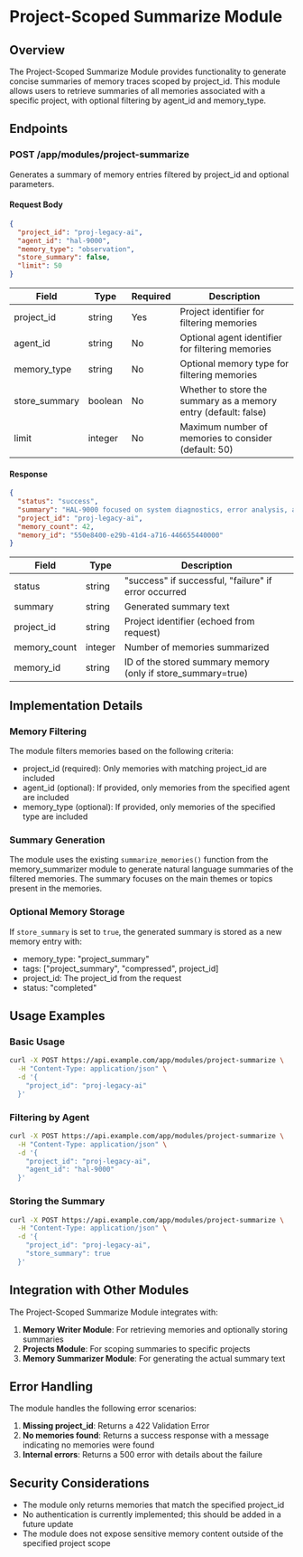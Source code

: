 # Project-Scoped Summarize Module

## Overview

The Project-Scoped Summarize Module provides functionality to generate concise summaries of memory traces scoped by project_id. This module allows users to retrieve summaries of all memories associated with a specific project, with optional filtering by agent_id and memory_type.

## Endpoints

### POST /app/modules/project-summarize

Generates a summary of memory entries filtered by project_id and optional parameters.

#### Request Body

```json
{
  "project_id": "proj-legacy-ai",
  "agent_id": "hal-9000",
  "memory_type": "observation",
  "store_summary": false,
  "limit": 50
}
```

| Field         | Type    | Required | Description                                                     |
| ------------- | ------- | -------- | --------------------------------------------------------------- |
| project_id    | string  | Yes      | Project identifier for filtering memories                       |
| agent_id      | string  | No       | Optional agent identifier for filtering memories                |
| memory_type   | string  | No       | Optional memory type for filtering memories                     |
| store_summary | boolean | No       | Whether to store the summary as a memory entry (default: false) |
| limit         | integer | No       | Maximum number of memories to consider (default: 50)            |

#### Response

```json
{
  "status": "success",
  "summary": "HAL-9000 focused on system diagnostics, error analysis, and performance optimization.",
  "project_id": "proj-legacy-ai",
  "memory_count": 42,
  "memory_id": "550e8400-e29b-41d4-a716-446655440000"
}
```

| Field        | Type    | Description                                                  |
| ------------ | ------- | ------------------------------------------------------------ |
| status       | string  | "success" if successful, "failure" if error occurred         |
| summary      | string  | Generated summary text                                       |
| project_id   | string  | Project identifier (echoed from request)                     |
| memory_count | integer | Number of memories summarized                                |
| memory_id    | string  | ID of the stored summary memory (only if store_summary=true) |

## Implementation Details

### Memory Filtering

The module filters memories based on the following criteria:

- project_id (required): Only memories with matching project_id are included
- agent_id (optional): If provided, only memories from the specified agent are included
- memory_type (optional): If provided, only memories of the specified type are included

### Summary Generation

The module uses the existing `summarize_memories()` function from the memory_summarizer module to generate natural language summaries of the filtered memories. The summary focuses on the main themes or topics present in the memories.

### Optional Memory Storage

If `store_summary` is set to `true`, the generated summary is stored as a new memory entry with:

- memory_type: "project_summary"
- tags: ["project_summary", "compressed", project_id]
- project_id: The project_id from the request
- status: "completed"

## Usage Examples

### Basic Usage

```bash
curl -X POST https://api.example.com/app/modules/project-summarize \
  -H "Content-Type: application/json" \
  -d '{
    "project_id": "proj-legacy-ai"
  }'
```

### Filtering by Agent

```bash
curl -X POST https://api.example.com/app/modules/project-summarize \
  -H "Content-Type: application/json" \
  -d '{
    "project_id": "proj-legacy-ai",
    "agent_id": "hal-9000"
  }'
```

### Storing the Summary

```bash
curl -X POST https://api.example.com/app/modules/project-summarize \
  -H "Content-Type: application/json" \
  -d '{
    "project_id": "proj-legacy-ai",
    "store_summary": true
  }'
```

## Integration with Other Modules

The Project-Scoped Summarize Module integrates with:

1. **Memory Writer Module**: For retrieving memories and optionally storing summaries
2. **Projects Module**: For scoping summaries to specific projects
3. **Memory Summarizer Module**: For generating the actual summary text

## Error Handling

The module handles the following error scenarios:

1. **Missing project_id**: Returns a 422 Validation Error
2. **No memories found**: Returns a success response with a message indicating no memories were found
3. **Internal errors**: Returns a 500 error with details about the failure

## Security Considerations

- The module only returns memories that match the specified project_id
- No authentication is currently implemented; this should be added in a future update
- The module does not expose sensitive memory content outside of the specified project scope
